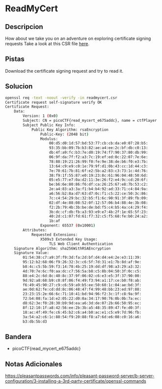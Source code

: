 # ReadMyCert

## Descripcion
How about we take you on an adventure on exploring certificate signing requests Take a look at this CSR file [here](https://artifacts.picoctf.net/c/378/readmycert.csr).

## Pistas
Download the certificate signing request and try to read it.

## Solucion 
```bash
openssl req -text -noout -verify -in readmycert.csr 
Certificate request self-signature verify OK
Certificate Request:
    Data:
        Version: 1 (0x0)
        Subject: CN = picoCTF{read_mycert_e675addc}, name = ctfPlayer
        Subject Public Key Info:
            Public Key Algorithm: rsaEncryption
                Public-Key: (2048 bit)
                Modulus:
                    00:d5:d0:1d:57:bd:53:77:cb:cb:da:e0:07:28:b5:
                    93:35:bb:09:7b:b3:82:ae:a4:ee:2c:bf:db:c0:13:
                    db:4f:a9:fc:b3:7e:d0:19:74:f7:90:37:80:db:99:
                    06:9f:da:7f:f2:a3:7c:19:ef:ed:0c:22:07:7e:6e:
                    78:88:19:21:26:99:f0:fe:9e:38:de:b6:f0:e3:7b:
                    13:64:c9:e9:c0:1e:79:9f:d1:0b:43:cc:1d:44:c3:
                    7e:70:61:7b:81:6f:e2:5b:a2:83:c3:73:1c:4d:76:
                    38:f9:1f:55:87:e0:19:23:8c:61:96:04:48:50:6d:
                    05:e5:77:e7:0a:d2:11:3e:26:f2:e4:9c:cd:20:6f:
                    be:b6:6e:80:86:f6:df:ca:26:25:67:e8:7b:53:c2:
                    2e:a4:83:a3:3a:f1:b4:b4:92:ad:33:71:c4:84:9a:
                    a6:56:b2:8a:d7:63:d7:0c:f1:c5:22:ce:50:3c:86:
                    7c:c4:54:29:bc:32:b5:f1:6c:90:91:3f:89:fb:09:
                    02:df:4e:88:08:52:0f:12:57:06:b4:88:4e:3b:08:
                    f2:2b:79:4b:3b:be:de:bd:f5:c4:b5:4a:c4:29:f4:
                    3b:dc:cf:db:fb:a3:93:e9:e7:4b:2f:1e:65:5f:23:
                    40:2d:c1:07:fd:61:f7:32:c5:f5:68:fe:b0:24:a2:
                    1b:af
                Exponent: 65537 (0x10001)
        Attributes:
            Requested Extensions:
                X509v3 Extended Key Usage: 
                    TLS Web Client Authentication
    Signature Algorithm: sha256WithRSAEncryption
    Signature Value:
        01:54:38:c7:a9:3f:f9:3d:fa:2d:bf:d4:d4:e4:2e:e3:11:39:
        95:12:b2:68:06:f9:26:32:3c:c6:5f:7d:31:e1:7b:8d:af:9e:
        b8:4c:c5:5b:59:f3:14:78:4b:25:19:dd:df:98:a3:29:a3:32:
        4d:70:7e:6c:f0:aa:dc:c7:56:5a:b8:c5:8b:04:50:3f:0c:c5:
        88:e4:2c:6d:8c:40:8c:37:9f:06:02:c6:e3:e5:3f:37:90:00:
        9d:92:a8:68:b9:c0:8f:06:f4:49:f3:94:a1:17:ce:b0:f8:ab:
        f6:49:45:90:27:c9:c6:59:a9:b5:ee:50:60:1c:04:ae:bd:3f:
        ae:0d:62:fe:cd:dd:8c:06:48:47:f4:99:48:bb:23:ed:97:88:
        23:23:15:2e:66:6c:71:10:41:bd:94:96:f2:3c:1f:c8:9a:9f:
        72:b4:08:fa:1d:e2:05:22:d0:0a:34:17:90:76:0b:0b:7a:ec:
        d8:62:3e:f0:28:30:b9:9d:ea:a6:3d:de:07:2b:66:50:95:ec:
        8f:12:10:1f:a8:42:56:ee:2b:3b:a5:48:35:89:47:fe:d0:3f:
        18:ac:4f:49:fe:c6:45:b2:c6:a4:b0:ac:e1:c5:e9:7d:96:fb:
        3a:54:a2:c6:1c:88:54:f9:20:88:f8:a7:6d:e6:08:c0:16:a6:
        b3:db:5b:d3


```
## Bandera
* picoCTF{read_mycert_e675addc}

## Notas Adicionales 
https://pleasantpasswords.com/info/pleasant-password-server/b-server-configuration/3-installing-a-3rd-party-certificate/openssl-commands

